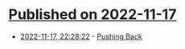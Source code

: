 # [Published on 2022-11-17](index.md)

* [2022-11-17, 22:28:22](https://lobste.rs/s/6mkhbf/pushing_back) - [Pushing Back](https://wellquite.org/posts/lshift/pushing_back/)
